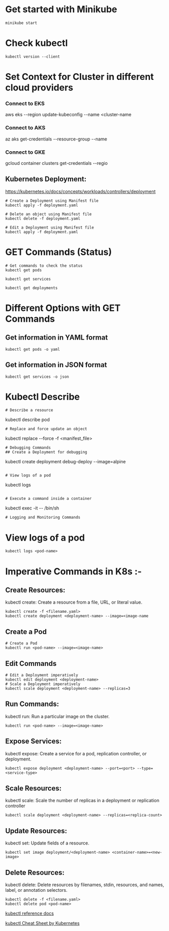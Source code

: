 
# Get started with Minikube
```
minikube start
```

# Check kubectl 
```
kubectl version --client
```
# Set Context for Cluster in different cloud providers
### Connect to EKS
aws eks --region <region> update-kubeconfig --name <cluster-name
### Connect to AKS
az aks get-credentials --resource-group <resource-group> --name 
### Connect to GKE
gcloud container clusters get-credentials <cluster-name> --regio

## Kubernetes Deployment: 
https://kubernetes.io/docs/concepts/workloads/controllers/deployment
```
# Create a Deployment using Manifest file
kubectl apply -f deployment.yaml

# Delete an object using Manifest file
kubectl delete -f deployment.yaml

# Edit a Deployment using Manifest file
kubectl apply -f deployment.yaml
```
# GET Commands (Status)
```
# Get commands to check the status
kubectl get pods

kubectl get services

kubectl get deployments
```
# Different Options with GET Commands
## Get information in YAML format
```
kubectl get pods -o yaml
```
## Get information in JSON format
```
kubectl get services -o json
```
# Kubectl Describe
```
# Describe a resource
```
kubectl describe pod <pod-name>
```
# Replace and force update an object
```
kubectl replace --force -f <manifest_file>
```
# Debugging Commands
## Create a Deployment for debugging
```
kubectl create deployment debug-deploy --image=alpine
```

# View logs of a pod
```
kubectl logs <pod-name>
```

# Execute a command inside a container
```
kubectl exec -it <pod-name> -- /bin/sh
```
# Logging and Monitoring Commands
```
# View logs of a pod
```
kubectl logs <pod-name>
```

#  Imperative Commands in K8s :-

## Create Resources:
kubectl create: Create a resource from a file, URL, or literal value.
```
kubectl create -f <filename.yaml>
kubectl create deployment <deployment-name> --image=<image-name
```
## Create a Pod
```
# Create a Pod
kubectl run <pod-name> --image=<image-name>
```
## Edit Commands
```
# Edit a Deployment imperatively
kubectl edit deployment <deployment-name>
# Scale a Deployment imperatively
kubectl scale deployment <deployment-name> --replicas=3
```
## Run Commands:
kubectl run: Run a particular image on the cluster.
```
kubectl run <pod-name> --image=<image-name>
```
## Expose Services:
kubectl expose: Create a service for a pod, replication controller, or deployment.
```
kubectl expose deployment <deployment-name> --port=<port> --type=<service-type>
```
## Scale Resources:
kubectl scale: Scale the number of replicas in a deployment or replication controller
```
kubectl scale deployment <deployment-name> --replicas=<replica-count>
```
## Update Resources:
kubectl set: Update fields of a resource.
```
kubectl set image deployment/<deployment-name> <container-name>=<new-image>
```
## Delete Resources:
kubectl delete: Delete resources by filenames, stdin, resources, and names, label, or annotation selectors.
```
kubectl delete -f <filename.yaml>
kubectl delete pod <pod-name>
```


 [ kubectl reference  docs](https://kubernetes.io/docs/reference/generated/kubectl/kubectl-commands#-em-deployment-em-)

 [kubectl Cheat Sheet by Kubernetes](https://kubernetes.io/docs/reference/kubectl/cheatsheet/)

